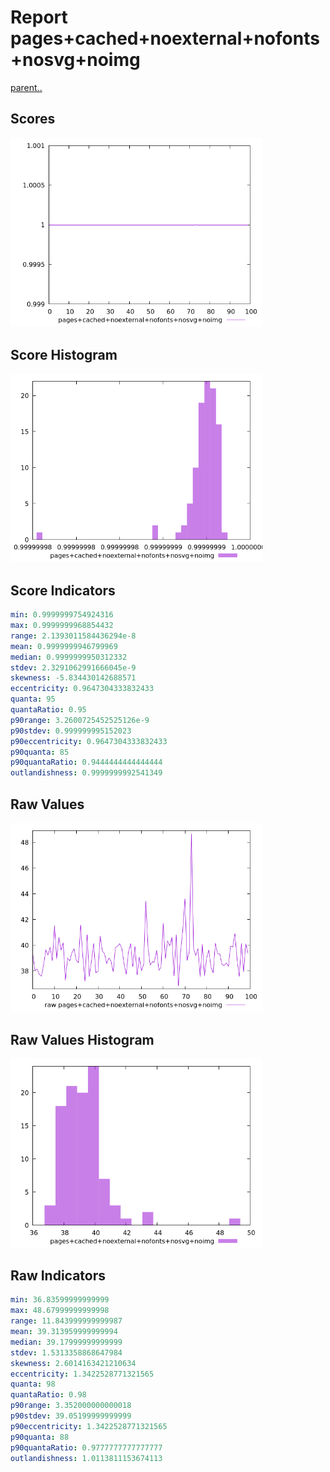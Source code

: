 # Report pages+cached+noexternal+nofonts+nosvg+noimg

[parent..](./..)  


## Scores

![score](./score.png)  

## Score Histogram

![hist](./hist.png)  

## Score Indicators

```yaml
min: 0.9999999754924316
max: 0.9999999968854432
range: 2.1393011584436294e-8
mean: 0.9999999946799969
median: 0.9999999950312332
stdev: 2.3291062991666045e-9
skewness: -5.834430142688571
eccentricity: 0.9647304333832433
quanta: 95
quantaRatio: 0.95
p90range: 3.2600725452525126e-9
p90stdev: 0.999999995152023
p90eccentricity: 0.9647304333832433
p90quanta: 85
p90quantaRatio: 0.9444444444444444
outlandishness: 0.9999999992541349

```

## Raw Values

![raw](./raw.png)  

## Raw Values Histogram

![raw hist](./raw_hist.png)  

## Raw Indicators

```yaml
min: 36.83599999999999
max: 48.67999999999998
range: 11.843999999999987
mean: 39.313959999999994
median: 39.17999999999999
stdev: 1.5313358868647984
skewness: 2.6014163421210634
eccentricity: 1.3422528771321565
quanta: 98
quantaRatio: 0.98
p90range: 3.352000000000018
p90stdev: 39.05199999999999
p90eccentricity: 1.3422528771321565
p90quanta: 88
p90quantaRatio: 0.9777777777777777
outlandishness: 1.0113811153674113

```

<style>
  img {
    max-width: 80%;
  }
</style>
      
